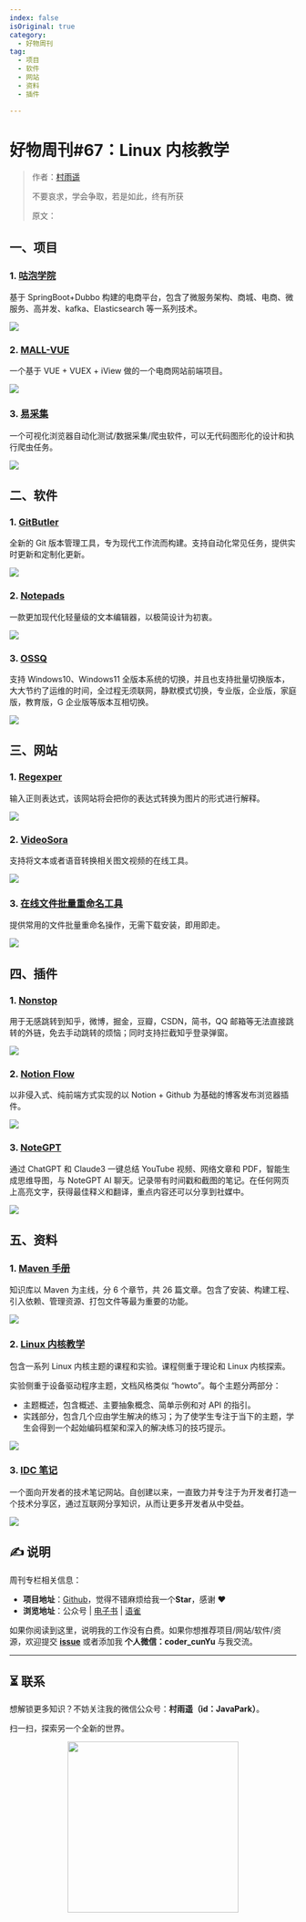 ```yaml
---
index: false
isOriginal: true
category:
  - 好物周刊
tag:
  - 项目
  - 软件
  - 网站
  - 资料
  - 插件

---
```


# 好物周刊#67：Linux 内核教学

> 作者：[村雨遥](https://github.com/cunyu1943)
> 
> 不要哀求，学会争取，若是如此，终有所获
> 
> 原文：

## 一、项目

### 1. [咕泡学院](https://github.com/2227324689/gpmall)

基于 SpringBoot+Dubbo 构建的电商平台，包含了微服务架构、商城、电商、微服务、高并发、kafka、Elasticsearch 等一系列技术。

![](assets/0727-0802/1722298091228-2703bfc0-a053-4ade-bbfc-a37950cd56bc.webp)

### 2. [MALL-VUE](https://github.com/PowerDos/Mall-Vue)

一个基于 VUE + VUEX + iView 做的一个电商网站前端项目。

![](assets/0727-0802/1722298156735-28011699-2bb5-4aae-bbed-3c190984921b.webp)

### 3. [易采集](https://github.com/NaiboWang/EasySpider)

一个可视化浏览器自动化测试/数据采集/爬虫软件，可以无代码图形化的设计和执行爬虫任务。

![](assets/0727-0802/1722298306336-c2184bb0-3f0f-4109-845d-df9cb892710a.webp)

## 二、软件

### 1. [GitButler](https://gitbutler.com/)

全新的 Git 版本管理工具，专为现代工作流而构建。支持自动化常见任务，提供实时更新和定制化更新。

![](assets/0727-0802/1722252781492-7b5aea2d-8fc0-4951-a59e-90a4ad36b8b5.webp)

### 2. [Notepads](https://www.notepadsapp.com/)

一款更加现代化轻量级的文本编辑器，以极简设计为初衷。

![](assets/0727-0802/1722298687280-822ac931-cc6a-4c81-9931-52b8b539a5e5.webp)

### 3. [OSSQ](https://ossq.cn/switching.html)

支持 Windows10、Windows11 全版本系统的切换，并且也支持批量切换版本，大大节约了运维的时间，全过程无须联网，静默模式切换，专业版，企业版，家庭版，教育版，G 企业版等版本互相切换。

![](assets/0727-0802/1722298931218-78b0c4dc-9fbf-4702-9104-b023d5530860.webp)

## 三、网站

### 1. [Regexper](https://regexper.com/)

输入正则表达式，该网站将会把你的表达式转换为图片的形式进行解释。

![](assets/0727-0802/1721692732811-c2e404cf-c4e1-43f2-b440-6e51d593a08e.webp)

### 2. [VideoSora](https://videosora.app/)

支持将文本或者语音转换相关图文视频的在线工具。

![](assets/0727-0802/1721693272194-9a2ca1a8-bf91-4ac1-943f-7fd1c4f7b702.webp)

### 3. [在线文件批量重命名工具](https://github.com/JasonGrass/rename)

提供常用的文件批量重命名操作，无需下载安装，即用即走。

![](assets/0727-0802/1722252813637-ed6c820f-5761-4bc5-9718-3f3ee83ff7c7.webp)

## 四、插件

### 1. [Nonstop](https://microsoftedge.microsoft.com/addons/detail/nonstop/ncjhljkmeagghpgekhdkaedcbippeaog?hl=zh-CN)

用于无感跳转到知乎，微博，掘金，豆瓣，CSDN，简书，QQ 邮箱等无法直接跳转的外链，免去手动跳转的烦恼；同时支持拦截知乎登录弹窗。

![](assets/0727-0802/1721692567034-d3c57a6b-f11e-4773-abbd-2204fa8387bc.webp)

### 2. [Notion Flow](https://chromewebstore.google.com/detail/notion-flow/mcabmofnikepdpecekdlildkmffpmokh)

以非侵入式、纯前端方式实现的以 Notion + Github 为基础的博客发布浏览器插件。

![](assets/0727-0802/1721693380840-41c97a3a-d7b6-4b04-be58-a7ba916fbc73.webp)

### 3. [NoteGPT](https://chromewebstore.google.com/detail/baecjmoceaobpnffgnlkloccenkoibbb)

通过 ChatGPT 和 Claude3 一键总结 YouTube 视频、网络文章和 PDF，智能生成思维导图，与 NoteGPT AI 聊天。记录带有时间戳和截图的笔记。在任何网页上高亮文字，获得最佳释义和翻译，重点内容还可以分享到社媒中。

![](assets/0727-0802/1722252983167-809a93f4-e7a4-4214-a04f-b0c82a09f315.webp)

## 五、资料

### 1. [Maven 手册](https://www.yuque.com/inuter/bc7ikc/ngeqot)

知识库以 Maven 为主线，分 6 个章节，共 26 篇文章。包含了安装、构建工程、引入依赖、管理资源、打包文件等最为重要的功能。

![](assets/0727-0802/1721692825328-3c4bc317-c86a-4de8-ac16-0c90bdac455d.webp)

### 2. [Linux 内核教学](https://linux-kernel-labs-zh.xyz)

包含一系列 Linux 内核主题的课程和实验。课程侧重于理论和 Linux 内核探索。

实验侧重于设备驱动程序主题，文档风格类似 “howto”。每个主题分两部分：

-   主题概述，包含概述、主要抽象概念、简单示例和对 API 的指引。
-   实践部分，包含几个应由学生解决的练习；为了使学生专注于当下的主题，学生会得到一个起始编码框架和深入的解决练习的技巧提示。

![](assets/0727-0802/1722297870412-64692edd-b64d-4335-864f-156e4fd3996c.webp)

### 3. [IDC 笔记](https://www.idcnote.com/)

一个面向开发者的技术笔记网站。自创建以来，一直致力并专注于为开发者打造一个技术分享区，通过互联网分享知识，从而让更多开发者从中受益。

![](assets/0727-0802/1722336750873-ff02ec59-e109-433c-a197-8031113293c9.webp)

## ✍️ 说明

周刊专栏相关信息：

- **项目地址**：[Github](https://github.com/cunyu1943/weekly)，觉得不错麻烦给我一个**Star**，感谢 ❤️
- **浏览地址**：公众号 | [电子书](https://cunyu1943.github.io/weekly) | [语雀](https://yuque.com/cunyu1943/weekly)

如果你阅读到这里，说明我的工作没有白费。如果你想推荐项目/网站/软件/资源，欢迎提交 **[issue](https://github.com/cunyu1943/weekly/issues)** 或者添加我 **个人微信：coder_cunYu** 与我交流。

---

## ⏳ 联系

想解锁更多知识？不妨关注我的微信公众号：**村雨遥（id：JavaPark）**。

扫一扫，探索另一个全新的世界。

<center>
<img src="/contact/contact.png" width="300">
</center>



